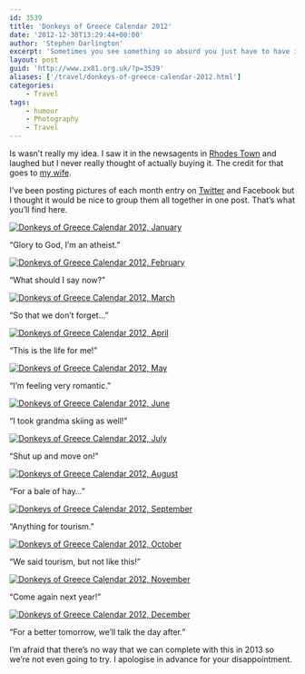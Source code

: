 ```yaml
---
id: 3539
title: 'Donkeys of Greece Calendar 2012'
date: '2012-12-30T13:29:44+00:00'
author: 'Stephen Darlington'
excerpt: 'Sometimes you see something so absurd you just have to have it…'
layout: post
guid: 'http://www.zx81.org.uk/?p=3539'
aliases: ['/travel/donkeys-of-greece-calendar-2012.html']
categories:
    - Travel
tags:
    - humour
    - Photography
    - Travel
---
```


Is wasn’t really my idea. I saw it in the newsagents in [Rhodes Town](/travel/rhodes-town-greece.html) and laughed but I never really thought of actually buying it. The credit for that goes to [my wife](http://www.brandarling.com/).

I’ve been posting pictures of each month entry on [Twitter](https://twitter.com/sdarlington) and Facebook but I thought it would be nice to group them all together in one post. That’s what you’ll find here.

[![Donkeys of Greece Calendar 2012, January](https://i0.wp.com/farm9.staticflickr.com/8491/8324737133_674f2b6b42.jpg?resize=500%2C500)](http://www.flickr.com/photos/stephendarlington/8324737133/ "Donkeys of Greece Calendar 2012, January by stephendarlington, on Flickr")

“Glory to God, I’m an atheist.”

[![Donkeys of Greece Calendar 2012, February](https://i0.wp.com/farm9.staticflickr.com/8218/8324737463_b66c6b2378.jpg?resize=500%2C500)](http://www.flickr.com/photos/stephendarlington/8324737463/ "Donkeys of Greece Calendar 2012, February by stephendarlington, on Flickr")

“What should I say now?”

[![Donkeys of Greece Calendar 2012, March](https://i0.wp.com/farm9.staticflickr.com/8494/8324737835_a56b80582c.jpg?resize=500%2C500)](http://www.flickr.com/photos/stephendarlington/8324737835/ "Donkeys of Greece Calendar 2012, March by stephendarlington, on Flickr")

“So that we don’t forget…”

[![Donkeys of Greece Calendar 2012, April](https://i0.wp.com/farm9.staticflickr.com/8497/8325794774_483cf46e70.jpg?resize=500%2C500)](http://www.flickr.com/photos/stephendarlington/8325794774/ "Donkeys of Greece Calendar 2012, April by stephendarlington, on Flickr")

“This is the life for me!”

[![Donkeys of Greece Calendar 2012, May](https://i0.wp.com/farm9.staticflickr.com/8071/8325795166_9eafaae812.jpg?resize=500%2C500)](http://www.flickr.com/photos/stephendarlington/8325795166/ "Donkeys of Greece Calendar 2012, May by stephendarlington, on Flickr")

“I’m feeling very romantic.”

[![Donkeys of Greece Calendar 2012, June](https://i0.wp.com/farm9.staticflickr.com/8501/8325795654_e5eace4731.jpg?resize=500%2C500)](http://www.flickr.com/photos/stephendarlington/8325795654/ "Donkeys of Greece Calendar 2012, June by stephendarlington, on Flickr")

“I took grandma skiing as well!”

[![Donkeys of Greece Calendar 2012, July](https://i0.wp.com/farm9.staticflickr.com/8082/8325796058_4470eea5b9.jpg?resize=500%2C500)](http://www.flickr.com/photos/stephendarlington/8325796058/ "Donkeys of Greece Calendar 2012, July by stephendarlington, on Flickr")

“Shut up and move on!”

[![Donkeys of Greece Calendar 2012, August](https://i0.wp.com/farm9.staticflickr.com/8354/8324739783_09ea4b78be.jpg?resize=500%2C500)](http://www.flickr.com/photos/stephendarlington/8324739783/ "Donkeys of Greece Calendar 2012, August by stephendarlington, on Flickr")

“For a bale of hay…”

[![Donkeys of Greece Calendar 2012, September](https://i0.wp.com/farm9.staticflickr.com/8504/8324740155_002a443bc8.jpg?resize=500%2C500)](http://www.flickr.com/photos/stephendarlington/8324740155/ "Donkeys of Greece Calendar 2012, September by stephendarlington, on Flickr")

“Anything for tourism.”

[![Donkeys of Greece Calendar 2012, October](https://i0.wp.com/farm9.staticflickr.com/8360/8325797200_9fd1339922.jpg?resize=500%2C500)](http://www.flickr.com/photos/stephendarlington/8325797200/ "Donkeys of Greece Calendar 2012, October by stephendarlington, on Flickr")

“We said tourism, but not like this!”

[![Donkeys of Greece Calendar 2012, November](https://i0.wp.com/farm9.staticflickr.com/8504/8324740883_ae432a4a16.jpg?resize=500%2C500)](http://www.flickr.com/photos/stephendarlington/8324740883/ "Donkeys of Greece Calendar 2012, November by stephendarlington, on Flickr")

“Come again next year!”

[![Donkeys of Greece Calendar 2012, December](https://i0.wp.com/farm9.staticflickr.com/8080/8325797940_fcaf699551.jpg?resize=374%2C500)](http://www.flickr.com/photos/stephendarlington/8325797940/ "Donkeys of Greece Calendar 2012, December by stephendarlington, on Flickr")

“For a better tomorrow, we’ll talk the day after.”

I’m afraid that there’s no way that we can complete with this in 2013 so we’re not even going to try. I apologise in advance for your disappointment.